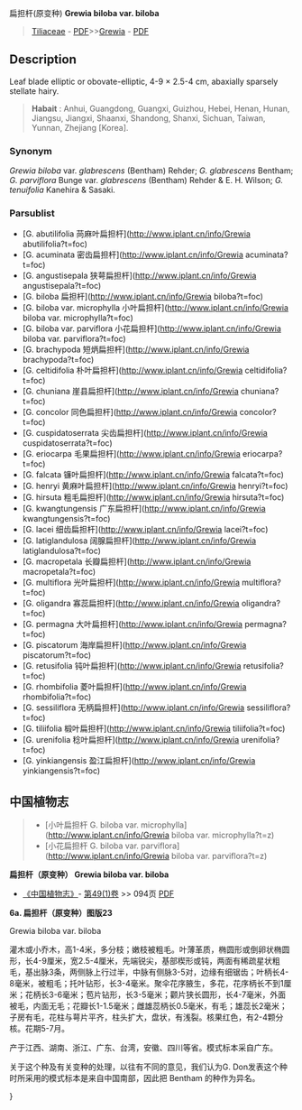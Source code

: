 扁担杆(原变种) **Grewia biloba var. biloba**

> [Tiliaceae](http://www.iplant.cn/info/Tiliaceae?t=foc) - [PDF](http://www.iplant.cn/foc/pdf/Tiliaceae.pdf)>>[Grewia](http://www.iplant.cn/info/Grewia?t=foc) - [PDF](http://www.iplant.cn/foc/pdf/Grewia.pdf)

## Description

Leaf blade elliptic or obovate-elliptic, 4-9 × 2.5-4 cm, abaxially sparsely stellate hairy.


> **Habait** : 
> Anhui, Guangdong, Guangxi, Guizhou, Hebei, Henan, Hunan, Jiangsu, Jiangxi, Shaanxi, Shandong, Shanxi, Sichuan, Taiwan, Yunnan, Zhejiang [Korea].

### Synonym
*Grewia biloba* var. *glabrescens* (Bentham) Rehder; *G. glabrescens* Bentham; *G. parviflora* Bunge var. *glabrescens* (Bentham) Rehder & E. H. Wilson; *G. tenuifolia* Kanehira & Sasaki.

### Parsublist

* [G.  abutilifolia  苘麻叶扁担杆](http://www.iplant.cn/info/Grewia abutilifolia?t=foc)
* [G.  acuminata  密齿扁担杆](http://www.iplant.cn/info/Grewia acuminata?t=foc)
* [G.  angustisepala  狭萼扁担杆](http://www.iplant.cn/info/Grewia angustisepala?t=foc)
* [G.  biloba  扁担杆](http://www.iplant.cn/info/Grewia biloba?t=foc)
* [G.  biloba var. microphylla  小叶扁担杆](http://www.iplant.cn/info/Grewia biloba var. microphylla?t=foc)
* [G.  biloba var. parviflora  小花扁担杆](http://www.iplant.cn/info/Grewia biloba var. parviflora?t=foc)
* [G.  brachypoda  短炳扁担杆](http://www.iplant.cn/info/Grewia brachypoda?t=foc)
* [G.  celtidifolia  朴叶扁担杆](http://www.iplant.cn/info/Grewia celtidifolia?t=foc)
* [G.  chuniana  崖县扁担杆](http://www.iplant.cn/info/Grewia chuniana?t=foc)
* [G.  concolor  同色扁担杆](http://www.iplant.cn/info/Grewia concolor?t=foc)
* [G.  cuspidatoserrata  尖齿扁担杆](http://www.iplant.cn/info/Grewia cuspidatoserrata?t=foc)
* [G.  eriocarpa  毛果扁担杆](http://www.iplant.cn/info/Grewia eriocarpa?t=foc)
* [G.  falcata  镰叶扁担杆](http://www.iplant.cn/info/Grewia falcata?t=foc)
* [G.  henryi  黄麻叶扁担杆](http://www.iplant.cn/info/Grewia henryi?t=foc)
* [G.  hirsuta  粗毛扁担杆](http://www.iplant.cn/info/Grewia hirsuta?t=foc)
* [G.  kwangtungensis  广东扁担杆](http://www.iplant.cn/info/Grewia kwangtungensis?t=foc)
* [G.  lacei  细齿扁担杆](http://www.iplant.cn/info/Grewia lacei?t=foc)
* [G.  latiglandulosa  阔腺扁担杆](http://www.iplant.cn/info/Grewia latiglandulosa?t=foc)
* [G.  macropetala  长瓣扁担杆](http://www.iplant.cn/info/Grewia macropetala?t=foc)
* [G.  multiflora  光叶扁担杆](http://www.iplant.cn/info/Grewia multiflora?t=foc)
* [G.  oligandra  寡蕊扁担杆](http://www.iplant.cn/info/Grewia oligandra?t=foc)
* [G.  permagna  大叶扁担杆](http://www.iplant.cn/info/Grewia permagna?t=foc)
* [G.  piscatorum  海岸扁担杆](http://www.iplant.cn/info/Grewia piscatorum?t=foc)
* [G.  retusifolia  钝叶扁担杆](http://www.iplant.cn/info/Grewia retusifolia?t=foc)
* [G.  rhombifolia  菱叶扁担杆](http://www.iplant.cn/info/Grewia rhombifolia?t=foc)
* [G.  sessiliflora  无柄扁担杆](http://www.iplant.cn/info/Grewia sessiliflora?t=foc)
* [G.  tiliifolia  椴叶扁担杆](http://www.iplant.cn/info/Grewia tiliifolia?t=foc)
* [G.  urenifolia  稔叶扁担杆](http://www.iplant.cn/info/Grewia urenifolia?t=foc)
* [G.  yinkiangensis  盈江扁担杆](http://www.iplant.cn/info/Grewia yinkiangensis?t=foc)

## 中国植物志

> * [小叶扁担杆  G.  biloba var. microphylla](http://www.iplant.cn/info/Grewia biloba var. microphylla?t=z)
> * [小花扁担杆  G.  biloba var. parviflora](http://www.iplant.cn/info/Grewia biloba var. parviflora?t=z)


**扁担杆（原变种） Grewia biloba var. biloba**

* [《中国植物志》](http://www.iplant.cn/frps)- [第49(1)卷](http://www.iplant.cn/frps/vol/49(1)) >> 094页 [PDF](http://www.iplant.cn/frps/pdf/49(1)/094.pdf)


**6a. 扁担杆（原变种）图版23**

Grewia biloba var. biloba

灌木或小乔木，高1-4米，多分枝；嫩枝被粗毛。叶薄革质，椭圆形或倒卵状椭圆形，长4-9厘米，宽2.5-4厘米，先端锐尖，基部楔形或钝，两面有稀疏星状粗毛，基出脉3条，两侧脉上行过半，中脉有侧脉3-5对，边缘有细锯齿；叶柄长4-8毫米，被粗毛；托叶钻形，长3-4毫米。聚伞花序腋生，多花，花序柄长不到1厘米；花柄长3-6毫米；苞片钻形，长3-5毫米；颧片狭长圆形，长4-7毫米，外面被毛，内面无毛；花瓣长1-1.5毫米；雌雄蕊柄长0.5毫米，有毛；雄蕊长2毫米；子房有毛，花柱与萼片平齐，柱头扩大，盘状，有浅裂。核果红色，有2-4颗分核。花期5-7月。

产于江西、湖南、浙江、广东、台湾，安徽、四川等省。模式标本采自广东。

关于这个种及有关变种的处理，以往有不同的意见，我们认为G. Don发表这个种时所采用的模式标本是来自中国南部，因此把 Bentham 的种作为异名。

}